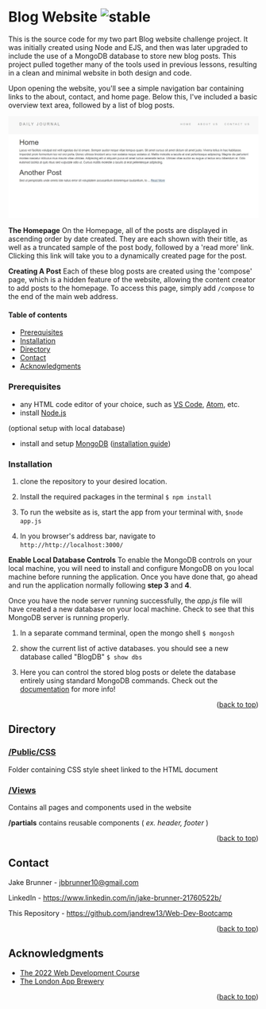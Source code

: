 # Blog Website ![stable]

<!-- ABOUT SECTION -->
This is the source code for my two part Blog website challenge project. It was initially created using Node and EJS, and then was later upgraded to include the use of a MongoDB database to store new blog posts. This project pulled together many of the tools used in previous lessons, resulting in a clean and minimal website in both design and code.


Upon opening the website, you'll see a simple navigation bar containing links to the about, contact, and home page. Below this, I've included a basic overview text area, followed by a list of blog posts. 

<img src="https://github.com/JAndrew13/BlogWebsite/blob/main/BlogWebsite.jpg" width="1000">

**The Homepage**
On the Homepage, all of the posts are displayed in ascending order by date created. They are each shown with their title, as well as a truncated sample of the post body, followed by a 'read more' link. Clicking this link will take you to a dynamically created page for the post. 

**Creating A Post**
Each of these blog posts are created using the 'compose' page, which is a hidden feature of the website, allowing the content creator to add posts to the homepage. To access this page, simply add `/compose` to the end of the main web address.


<!-- TABLE OF CONTENTS -->
  #### Table of contents
+ [Prerequisites](#prerequisites)
+ [Installation](#installation)
+ [Directory](#directory)
+ [Contact](#contact)
+ [Acknowledgments](#acknowledgments)


<!-- Prerequisites -->

### Prerequisites

* any HTML code editor of your choice, such as [VS Code](https://code.visualstudio.com/), [Atom](https://atom.io/), etc.
* install [Node.js](https://nodejs.org/en/)

(optional setup with local database)
* install and setup [MongoDB](https://www.mongodb.com/) ([installation guide](https://www.mongodb.com/docs/manual/tutorial/install-mongodb-on-windows/))


<!-- Installation -->
### Installation

1. clone the repository to your desired location.
2. Install the required packages in the terminal
	`$ npm install`
	
3. To run the website as is, start the app from your terminal with, 
	`$node app.js`
4. In you browser's address bar, navigate to
`http://http://localhost:3000/`


**Enable Local Database Controls**
	To enable the MongoDB controls on your local machine, you will need to install and configure MongoDB on you local machine before running the application. Once you have done that, go ahead and run the application normally following **step 3** and **4**.

Once you have the node server running successfully, the *app.js* file will have created a new database on your local machine. Check to see that this MongoDB server is running properly. 

1. In a separate command terminal, open the mongo shell
	`$ mongosh`
	
2. show the current list of active databases. you should see a new database called "BlogDB"
	`$ show dbs`

3. Here you can control the stored blog posts or delete the database entirely using standard MongoDB commands.  Check out the [documentation](https://www.mongodb.com/docs/) for more info!

 

  


<p align="right">(<a href="#readme-top">back to top</a>)</p>


<!-- DIRECTORY -->
## Directory

### [/Public/CSS](https://github.com/JAndrew13/BlogWebsite/tree/main/public/css)
Folder containing CSS style sheet linked to the HTML document

### [/Views](https://github.com/JAndrew13/BlogWebsite/tree/main/views)
Contains all pages and components used in the website

**/partials**
contains reusable components  ( *ex. header, footer* )


<p align="right">(<a href="#readme-top">back to top</a>)</p>

<!-- CONTACT -->
## Contact

Jake Brunner -  jbbrunner10@gmail.com

LinkedIn - https://www.linkedin.com/in/jake-brunner-21760522b/

This Repository - https://github.com/jandrew13/Web-Dev-Bootcamp

<p align="right">(<a href="#readme-top">back to top</a>)</p>



<!-- ACKNOWLEDGMENTS -->
## Acknowledgments
* [The 2022 Web Development Course](https://www.udemy.com/course/the-complete-web-development-bootcamp)
* [The London App Brewery](https://www.londonappbrewery.com/)

<p align="right">(<a href="#readme-top">back to top</a>)</p>



<!-- MARKDOWN LINKS & IMAGES -->

[product-screenshot]: images/screenshot.png

[license-shield]: https://img.shields.io/github/license/othneildrew/Best-README-Template.svg?style=for-the-badge
[license-url]: https://github.com/othneildrew/Best-README-Template/blob/master/LICENSE.txt
[linkedin-shield]: https://img.shields.io/badge/-LinkedIn-black.svg?style=for-the-badge&logo=linkedin&colorB=555
[linkedin-url]: https://linkedin.com/in/othneildrew

<!-- STATUS MARKERS -->

[stable]: http://badges.github.io/stability-badges/dist/stable.svg
[unstable]: http://badges.github.io/stability-badges/dist/unstable.svg
[depreciated]: http://badges.github.io/stability-badges/dist/deprecated.svg
[experimental]: http://badges.github.io/stability-badges/dist/experimental.svg
[frozen]: http://badges.github.io/stability-badges/dist/frozen.svg
[locked]: http://badges.github.io/stability-badges/dist/locked.svg

[issues-shield]: https://img.shields.io/github/issues/othneildrew/Best-README-Template.svg?style=for-the-badge
[issues-url]: https://github.com/othneildrew/Best-README-Template/issues

<!-- TOOLS -->

[git-scl.com]:https://img.shields.io/badge/git-%23F05033.svg?style=for-the-badge&logo=git&logoColor=white
[git-url]:https://git-scm.com/
[Postman.com]:https://img.shields.io/badge/Postman-FF6C37?style=for-the-badge&logo=postman&logoColor=white
[Postman-url]:https://Postman.com
[Babel.com]:https://img.shields.io/badge/Babel-F9DC3e?style=for-the-badge&logo=babel&logoColor=black
[Babel-url]:Babel.com
[JavaScript.com]:https://img.shields.io/badge/javascript-%23323330.svg?style=for-the-badge&logo=javascript&logoColor=%23F7DF1E
[JavaScript-url]:https://javascript.com
[Heroku.com]: https://img.shields.io/badge/heroku-%23430098.svg?style=for-the-badge&logo=heroku&logoColor=white
[Heroku-url]: https://heroku.com
[NodeJS.org]:https://img.shields.io/badge/node.js-6DA55F?style=for-the-badge&logo=node.js&logoColor=white
[NodeJS-url]: https://nodejs.org
[React.js]: https://img.shields.io/badge/React-20232A?style=for-the-badge&logo=react&logoColor=61DAFB
[React-url]: https://reactjs.org/
[Bootstrap.com]: https://img.shields.io/badge/Bootstrap-563D7C?style=for-the-badge&logo=bootstrap&logoColor=white
[Bootstrap-url]: https://getbootstrap.com
[JQuery.com]: https://img.shields.io/badge/jQuery-0769AD?style=for-the-badge&logo=jquery&logoColor=white
[JQuery-url]: https://jquery.com
[MongoDB.com]: https://img.shields.io/badge/MongoDB-%234ea94b.svg?style=for-the-badge&logo=mongodb&logoColor=white
[MongoDB-url]: https://mongodb.com
[Expressjs.com]: https://img.shields.io/badge/express.js-%23404d59.svg?style=for-the-badge&logo=express&logoColor=%2361DAFB
[Expressjs-url]: https://expressjs.com
[npmjs.com]:https://img.shields.io/badge/NPM-%23000000.svg?style=for-the-badge&logo=npm&logoColor=white
[npmjs-url]:npmjs.com
[CSS3]: https://img.shields.io/badge/css3-%231572B6.svg?style=for-the-badge&logo=css3&logoColor=white
[HTML5]: https://img.shields.io/badge/html5-%23E34F26.svg?style=for-the-badge&logo=html5&logoColor=white
